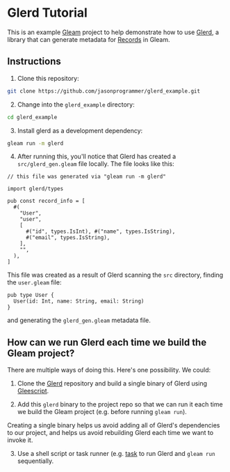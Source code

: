 # Glerd Tutorial

This is an example [Gleam](https://gleam.run/) project to help demonstrate how
to use [Glerd](https://github.com/darky/glerd), a library that can generate
metadata for [Records](https://tour.gleam.run/data-types/records/) in Gleam.

## Instructions

1. Clone this repository:

```bash
git clone https://github.com/jasonprogrammer/glerd_example.git
```

2. Change into the `glerd_example` directory:

```bash
cd glerd_example
```

3. Install glerd as a development dependency:

```bash
gleam run -m glerd
```

4. After running this, you'll notice that Glerd has created a
`src/glerd_gen.gleam` file locally. The file looks like this:

```gleam
// this file was generated via "gleam run -m glerd"

import glerd/types

pub const record_info = [
  #(
    "User",
    "user",
    [
      #("id", types.IsInt), #("name", types.IsString),
      #("email", types.IsString),
    ],
    "",
  ),
]
```

This file was created as a result of Glerd scanning the `src` directory,
finding the `user.gleam` file:

```gleam
pub type User {
  User(id: Int, name: String, email: String)
}
```

and generating the `glerd_gen.gleam` metadata file.

## How can we run Glerd each time we build the Gleam project?

There are multiple ways of doing this. Here's one possibility. We could:

1. Clone the [Glerd](https://github.com/darky/glerd) repository and build a
single binary of Glerd using [Gleescript](https://hexdocs.pm/gleescript/).

2. Add this `glerd` binary to the project repo so that we can run it each time
we build the Gleam project (e.g. before running `gleam run`).

Creating a single binary helps us avoid adding all of Glerd's dependencies to
our project, and helps us avoid rebuilding Glerd each time we want to
invoke it.

3. Use a shell script or task runner
(e.g. [task](https://github.com/go-task/task) to run Glerd and `gleam run` sequentially.
